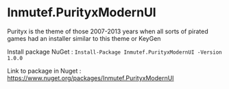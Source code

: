 # Inmutef.PurityxModernUI
Purityx is the theme of those 2007-2013 years when all sorts of pirated games had an installer similar to this theme or KeyGen

Install package NuGet : ` Install-Package Inmutef.PurityxModernUI -Version 1.0.0 ` 

Link to package in Nuget : https://www.nuget.org/packages/Inmutef.PurityxModernUI
